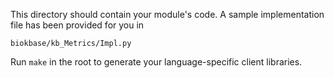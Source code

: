 This directory should contain your module's code.
A sample implementation file has been provided for you in

```biokbase/kb_Metrics/Impl.py```

Run `make` in the root to generate your language-specific client libraries.
